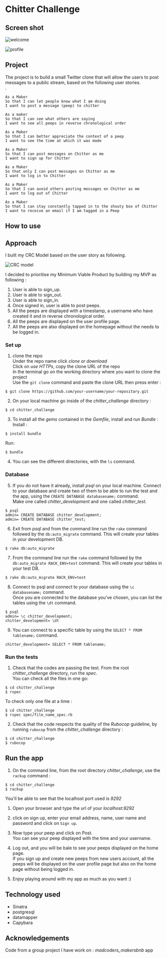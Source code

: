 # Chitter Challenge #

## Screen shot ##

![welcome](https://user-images.githubusercontent.com/43742795/51091856-5d4f9b00-1788-11e9-81dd-e76cf129fa44.png)

![profile](https://user-images.githubusercontent.com/43742795/51091888-d51dc580-1788-11e9-991d-1e17c8fa8ba9.png)

## Project ##

The project is to build a small Twitter clone that will allow the users to post messages to a public stream, based on the following user stories.<br/>.

```
As a Maker
So that I can let people know what I am doing  
I want to post a message (peep) to chitter
```
```
As a maker
So that I can see what others are saying  
I want to see all peeps in reverse chronological order
```
```
As a Maker
So that I can better appreciate the context of a peep
I want to see the time at which it was made
```
```
As a Maker
So that I can post messages on Chitter as me
I want to sign up for Chitter
```
```
As a Maker
So that only I can post messages on Chitter as me
I want to log in to Chitter
```
```
As a Maker
So that I can avoid others posting messages on Chitter as me
I want to log out of Chitter
```
```
As a Maker
So that I can stay constantly tapped in to the shouty box of Chitter
I want to receive an email if I am tagged in a Peep
```
## How to use ##

## Approach ##

I built my CRC Model based on the user story as following.<br/>

![CRC model](https://user-images.githubusercontent.com/43742795/51088801-354a4280-175c-11e9-9789-8f8c99791909.png)

I decided to prioritise my Minimum Viable Product by building my MVP as following :<br/>

1. User is able to sign_up.
2. User is able to sign_out.
3. User is able to sign_in.
4. Once signed in, user is able to post peeps.
5. All the peeps are displayed with a timestamp, a username who have created it and in reverse chronological order.
6. All the peeps are displayed on the user profile page.
7. All the peeps are also displayed on the homepage without the needs to be logged in.

### Set up ###

1. clone the repo<br/>
Under the repo name click *clone or download*<br/>
Click on *use HTTPs*, copy the clone URL of the repo<br/>
In the terminal go on the working directory where you want to clone the project<br/>
Use the `git clone` command and paste the clone URL then press enter :

```shell
$ git clone https://github.com/your-username/your-repositary.git
```

2. On your local machine go inside of the *chitter_challenge* directory :

```shell
$ cd chitter_challenge
```
3. To install all the *gems* contained in the *Gemfile*, install and run *Bundle* :
Install :

```shell
$ install bundle
```
Run:

```shell
$ bundle
```
4. You can see the different directories, with the `ls` command.

### Database ###

5. If you do not have it already, install *psql* on your local machine. Connect to your database and create two of them to be able to run the test and the app, using the `CREATE DATABASE databasename;` command.<br/>
Make one called *chitter_development* and one called *chitter_test*.<br/>

```shell
$ psql
admin= CREATE DATABASE chitter_development;
admin= CREATE DATABASE chitter_test;
```

6. Exit from psql and from the command line run the `rake` command followed by the `db:auto_migrate` command. This will create your tables in your development DB.<br/>

```shell
$ rake db:auto_migrate
```

7. From the command line run the `rake` command followed by the `db:auto_migrate RACK_ENV=test` command. This will create your tables in your test DB.<br/>

```shell
$ rake db:auto_migrate RACK_ENV=test
```

8. Connect to psql and connect to your database using the `\c databasename;` command.<br/>
Once you are connected to the database you've chosen, you can list the tables using the `\dt` command.<br/>

```shell
$ psql
admin= \c chitter_development;
chitter_development= \dt
```
9. You can connect to a specific table by using the `SELECT * FROM tablename;` command.<br/>

```shell
chitter_development= SELECT * FROM tablename;
```
### Run the tests ###

1. Check that the codes are passing the test. From the root *chitter_challenge* directory, run the *spec*.<br/>
You can check all the files in one go:

```shell
$ cd chitter_challenge
$ rspec
```
To check only one file at a time :

```shell
$ cd chitter_challenge
$ rspec spec/file_name_spec.rb
```

2. Check that the code respects the quality of the *Rubocop* guideline, by running `rubocop` from the *chitter_challenge* directory :

```shell
$ cd chitter_challenge
$ rubocop
```

## Run the app ##

1. On the command line, from the root directory *chitter_challenge*, use the `rackup` command :

```shell
$ cd chitter_challenge
$ rackup
```

You'll be able to see that the localhost port used is *9292*

1. Open your browser and type the url of your *localhost:9292*  <br/>

2. click on sign up, enter your email address, name, user name and password and click on `Sign up`.<br/>

3. Now type your peep and click on Post.<br/>
You can see your peep displayed with the time and your username.

4. Log out, and you will be bale to see your peeps displayed on the home page.<br/>
If you sign up and create new peeps from new users account, all the peeps will be displayed on the user profile page but also on the home page without being logged in.

5. Enjoy playing around with my app as much as you want :)

## Technology used ##

* Sinatra
* postgresql
* datamapper
* Capybara

## Acknowledgements ##

Code from a group project I have work on : *madcoders_makersbnb* app
